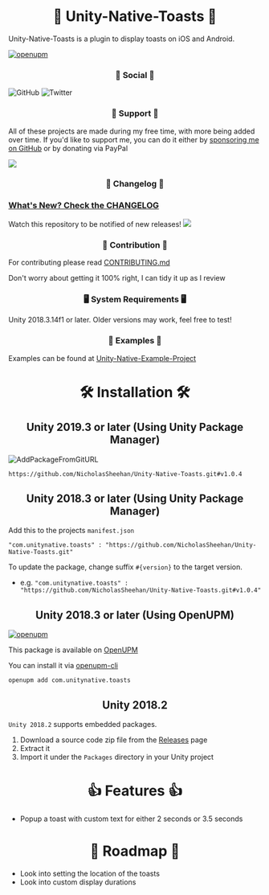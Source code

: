 <h1 align="center">🍞 Unity-Native-Toasts 🍞️</h1>

Unity-Native-Toasts is a plugin to display toasts on iOS and Android.

[![openupm](https://img.shields.io/npm/v/com.unitynative.toasts?label=openupm&registry_uri=https://package.openupm.com)](https://openupm.com/packages/com.unitynative.toasts/)

<h3 align="center">📱 Social 📱</h3>

![GitHub](https://img.shields.io/github/followers/NicholasSheehan?label=Follow%20on%20GitHub&style=social) ![Twitter](https://img.shields.io/twitter/follow/NSheehanDev?label=Follow%20on%20Twitter)

<h3 align="center">👊 Support 👊</h3>

All of these projects are made during my free time, with more being added over time. If you'd like to support me, you can do it either by [sponsoring me on GitHub](https://github.com/users/NicholasSheehan/sponsorship) or by donating via PayPal

[![](https://img.shields.io/badge/paypal-donate-yellow.svg)](https://www.paypal.me/NicholasSheehan)

<h3 align="center">📝 Changelog 📝</h3>

###  [What's New? Check the CHANGELOG](CHANGELOG.md)

Watch this repository to be notified of new releases! ![](https://img.shields.io/github/watchers/NicholasSheehan/Unity-Native-Toasts?style=social)

<h3 align="center">🤝 Contribution 🤝</h3>

For contributing please read [CONTRIBUTING.md](CONTRIBUTING.md)

Don't worry about getting it 100% right, I can tidy it up as I review

<h3 align="center">🖥️ System Requirements 🖥️</h3>

Unity 2018.3.14f1 or later. Older versions may work, feel free to test!

<h3 align="center">🤔 Examples 🤔</h3>

Examples can be found at [Unity-Native-Example-Project](https://github.com/NicholasSheehan/Unity-Native-Example-Project)

<h1 align="center">🛠️ Installation 🛠️</h1>

<h2 align="center">Unity 2019.3 or later (Using Unity Package Manager)</h2>

![AddPackageFromGitURL](Images~/AddPackageFromGitURL.PNG)

`https://github.com/NicholasSheehan/Unity-Native-Toasts.git#v1.0.4`

<h2 align="center">Unity 2018.3 or later (Using Unity Package Manager)</h2>

Add this to the projects `manifest.json`

```
"com.unitynative.toasts" : "https://github.com/NicholasSheehan/Unity-Native-Toasts.git"
```

To update the package, change suffix `#{version}` to the target version.

* e.g. `"com.unitynative.toasts" : "https://github.com/NicholasSheehan/Unity-Native-Toasts.git#v1.0.4"`

<h2 align="center">Unity 2018.3 or later (Using OpenUPM)</h2>

[![openupm](https://img.shields.io/npm/v/com.unitynative.toasts?label=openupm&registry_uri=https://package.openupm.com)](https://openupm.com/packages/com.unitynative.toasts/)

This package is available on [OpenUPM](https://openupm.com)

You can install it via [openupm-cli](https://github.com/openupm/openupm-cli)

```
openupm add com.unitynative.toasts
```

<h2 align="center">Unity 2018.2</h2>

`Unity 2018.2` supports embedded packages.

1. Download a source code zip file from the [Releases](https://github.com/NicholasSheehan/Unity-Native-Toasts/releases) page
2. Extract it
3. Import it under the `Packages` directory in your Unity project

<h1 align="center">👍 Features 👍</h1>

- Popup a toast with custom text for either 2 seconds or 3.5 seconds

<h1 align="center">🔮 Roadmap 🔮</h1>

* Look into setting the location of the toasts
* Look into custom display durations
